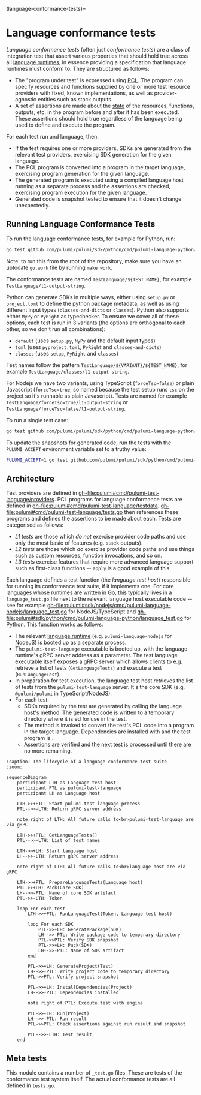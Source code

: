 (language-conformance-tests)=
# Language conformance tests

*Language conformance tests* (often just *conformance tests*) are a class of
integration test that assert various properties that should hold true across all
[language runtimes](language-runtimes), in essence providing a specification
that language runtimes must conform to. They are structured as follows:

* The "program under test" is expressed using [PCL](pcl). The program can
  specify resources and functions supplied by one or more test resource
  providers with fixed, known implementations, as well as provider-agnostic
  entities such as stack outputs.
* A set of assertions are made about the [state](state-snapshots) of the
  resources, functions, outputs, etc. in the program before and after it has
  been executed. These assertions should hold true regardless of the language
  being used to define and execute the program.

For each test run and language, then:

* If the test requires one or more providers, SDKs are generated from the
  relevant test providers, exercising SDK generation for the given language.
* The PCL program is converted into a program in the target language, exercising
  program generation for the given language.
* The generated program is executed using a compiled language host running as a
  separate process and the assertions are checked, exercising program execution
  for the given language.
* Generated code is snapshot tested to ensure that it doesn't change
  unexpectedly.

## Running Language Conformance Tests

To run the language conformance tests, for example for Python, run:

```bash
go test github.com/pulumi/pulumi/sdk/python/cmd/pulumi-language-python/v3 -count 1
```

Note: to run this from the root of the repository, make sure you have an uptodate `go.work` file by running `make work`.

The conformance tests are named `TestLanguage/${TEST_NAME}`, for example `TestLanguage/l1-output-string`.

Python can generate SDKs in multiple ways, either using `setup.py` or `project.toml` to define the python package metadata, as well as using different input types (`classes-and-dicts` or `classes`). Python also supports either `MyPy` or `PyRight` as typechecker. To ensure we cover all of these options, each test is run in 3 variants (the options are orthogonal to each other, so we don't run all combinations):

* `default` (uses `setup.py`, `MyPy` and the default input types)
* `toml` (uses `pyproject.toml`, `PyRight` and `classes-and-dicts`)
* `classes` (uses `setup`, `PyRight` and `classes`)

Test names follow the pattern `TestLanguage/${VARIANT}/${TEST_NAME}`, for example `TestLanguage/classes/l1-output-string`.

For Nodejs we have two variants, using TypeScript (`forceTsc=false`) or plain Javascript (`forceTsc=true`, so named because the test setup runs `tsc` on the project so it's runnable as plain Javascript). Tests are named for example `TestLanguage/forceTsc=true/l1-output-string` or `TestLanguage/forceTsc=false/l1-output-string`.

To run a single test case:

```bash
go test github.com/pulumi/pulumi/sdk/python/cmd/pulumi-language-python/v3 -count 1 -run TestLanguage/classes/l1-output-string
```

To update the snapshots for generated code, run the tests with the `PULUMI_ACCEPT` environment variable set to a truthy value:

```bash
PULUMI_ACCEPT=1 go test github.com/pulumi/pulumi/sdk/python/cmd/pulumi-language-python/v3 -count 1
```

## Architecture

Test providers are defined in
<gh-file:pulumi#cmd/pulumi-test-language/providers>. PCL programs for language
conformance tests are defined in
<gh-file:pulumi#cmd/pulumi-test-language/testdata>.
<gh-file:pulumi#cmd/pulumi-test-language/tests.go> then references these
programs and defines the assertions to be made about each. Tests are categorised
as follows:

* *L1 tests* are those which *do not* exercise provider code paths and use only
  the most basic of features (e.g. stack outputs).
* *L2 tests* are those which *do* exercise provider code paths and use things
  such as custom resources, function invocations, and so on.
* *L3 tests* exercise features that require more advanced language support such
  as first-class functions -- `apply` is a good example of this.

Each language defines a test function (the *language test host*) responsible for
running its conformance test suite, if it implements one. For core languages
whose runtimes are written in Go, this typically lives in a `language_test.go`
file next to the relevant language host executable code -- see for example
<gh-file:pulumi#sdk/nodejs/cmd/pulumi-language-nodejs/language_test.go> for
NodeJS/TypeScript and
<gh-file:pulumi#sdk/python/cmd/pulumi-language-python/language_test.go> for
Python. This function works as follows:

* The relevant [language runtime](language-runtimes) (e.g.
  `pulumi-language-nodejs` for NodeJS) is booted up as a separate process.
* The `pulumi-test-language` executable is booted up, with the language
  runtime's gRPC server address as a parameter. The test language executable
  itself exposes a gRPC server which allows clients to e.g. retrieve a list of
  tests (`GetLanguageTests`) and execute a test (`RunLanguageTest`).
* In preparation for test execution, the language test host retrieves the list
  of tests from the `pulumi-test-language` server. It
  [](pulumirpc.LanguageRuntime.Pack)s the core SDK (e.g. `@pulumi/pulumi` in
  TypeScript/NodeJS).
* For each test:
  * SDKs required by the test are generated by calling the language host's
    [](pulumirpc.LanguageRuntime.GeneratePackage) method. The generated code is
    written to a temporary directory where it is
    [](pulumirpc.LanguageRuntime.Pack)ed for use in the test.
  * The [](pulumirpc.LanguageRuntime.GenerateProject) method is invoked to
    convert the test's PCL code into a program in the target language.
    Dependencies are installed with
    [](pulumirpc.LanguageRuntime.InstallDependencies) and the test program is
    [](pulumirpc.LanguageRuntime.Run).
  * Assertions are verified and the next test is processed until there are no
    more remaining.

```{mermaid}
:caption: The lifecycle of a language conformance test suite
:zoom:

sequenceDiagram
    participant LTH as Language test host
    participant PTL as pulumi-test-language
    participant LH as Language host

    LTH->>+PTL: Start pulumi-test-language process
    PTL-->>-LTH: Return gRPC server address

    note right of LTH: All future calls to<br>pulumi-test-language are via gRPC

    LTH->>+PTL: GetLanguageTests()
    PTL-->>-LTH: List of test names

    LTH->>+LH: Start language host
    LH-->>-LTH: Return gRPC server address

    note right of LTH: All future calls to<br>language host are via gRPC

    LTH->>+PTL: PrepareLanguageTests(Language host)
    PTL->>+LH: Pack(Core SDK)
    LH-->>-PTL: Name of core SDK artifact
    PTL->>-LTH: Token

    loop For each test
        LTH->>+PTL: RunLanguageTest(Token, Language test host)

        loop For each SDK
            PTL->>+LH: GeneratePackage(SDK)
            LH-->>-PTL: Write package code to temporary directory
            PTL->>PTL: Verify SDK snapshot
            PTL->>+LH: Pack(SDK)
            LH-->>-PTL: Name of SDK artifact
        end

        PTL->>+LH: GenerateProject(Test)
        LH-->>-PTL: Write project code to temporary directory
        PTL->>PTL: Verify project snapshot

        PTL->>+LH: InstallDependencies(Project)
        LH-->>-PTL: Dependencies installed

        note right of PTL: Execute test with engine

        PTL->>+LH: Run(Project)
        LH-->>-PTL: Run result
        PTL->>PTL: Check assertions against run result and snapshot

        PTL-->>-LTH: Test result
    end
```

## Meta tests

This module contains a number of `_test.go` files. These are tests of the
conformance test system itself. The actual conformance tests are all defined in
`tests.go`.
